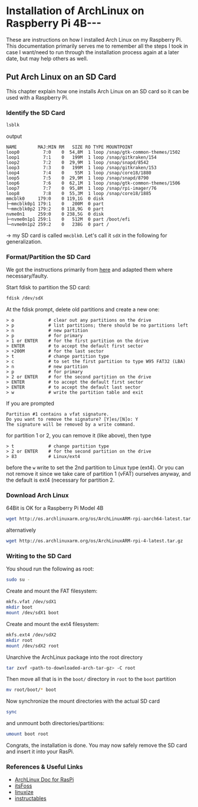 # Installation of ArchLinux on Raspberry Pi 4B---
These are instructions on how I installed Arch Linux on my Raspberry Pi.
This documentation primarily serves me to remember all the steps I took in case I want/need to run through the installation process again at a later date, but may help others as well.

## Put Arch Linux on an SD Card
This chapter explain how one installs Arch Linux on an SD card so it can be used with a Raspberry Pi.
### Identify the SD Card
```bash
lsblk
```
output
```
NAME        MAJ:MIN RM   SIZE RO TYPE MOUNTPOINT
loop0         7:0    0  54,8M  1 loop /snap/gtk-common-themes/1502
loop1         7:1    0   199M  1 loop /snap/gitkraken/154
loop2         7:2    0  29,9M  1 loop /snap/snapd/8542
loop3         7:3    0   199M  1 loop /snap/gitkraken/153
loop4         7:4    0    55M  1 loop /snap/core18/1880
loop5         7:5    0  29,9M  1 loop /snap/snapd/8790
loop6         7:6    0  62,1M  1 loop /snap/gtk-common-themes/1506
loop7         7:7    0  95,8M  1 loop /snap/rpi-imager/76
loop8         7:8    0  55,3M  1 loop /snap/core18/1885
mmcblk0     179:0    0 119,1G  0 disk 
├─mmcblk0p1 179:1    0   200M  0 part 
└─mmcblk0p2 179:2    0 118,9G  0 part 
nvme0n1     259:0    0 238,5G  0 disk 
├─nvme0n1p1 259:1    0   512M  0 part /boot/efi
└─nvme0n1p2 259:2    0   238G  0 part /
```
&rarr; my SD card is called `mmcblk0`.
Let's call it `sdX` in the following for generalization.

### Format/Partition the SD Card
We got the instructions primarily from [here](https://archlinuxarm.org/platforms/armv6/raspberry-pi) and adapted them where necessary/faulty.

Start fdisk to partition the SD card:
```bash
fdisk /dev/sdX
```

At the fdisk prompt, delete old partitions and create a new one:
```
> o             # clear out any partitions on the drive
> p             # list partitions; there should be no partitions left
> n             # new partition
> p             # for primary
> 1 or ENTER    # for the first partition on the drive
> ENTER         # to accept the default first sector
> +200M         # for the last sector
> t             # change partition type
> c             # to set the first partition to type W95 FAT32 (LBA)
> n             # new partition
> p             # for primary
> 2 or ENTER    # for the second partition on the drive
> ENTER         # to accept the default first sector
> ENTER         # to accept the default last sector
> w             # write the partition table and exit
```

If you are prompted
```
Partition #1 contains a vfat signature.
Do you want to remove the signature? [Y]es/[N]o: Y
The signature will be removed by a write command.
```
for partition 1 or 2, you can remove it (like above), then type
```
> t             # change partition type
> 2 or ENTER    # for the second partition on the drive
> 83            # Linux/ext4
```
before the `w` write to set the 2nd partition to Linux type (ext4).
Or you can not remove it since we take care of partition 1 (vFAT) ourselves anyway, and the default is ext4 (necessary for partition 2.

### Download Arch Linux
64Bit is OK for a Raspberry Pi Model 4B
```bash
wget http://os.archlinuxarm.org/os/ArchLinuxARM-rpi-aarch64-latest.tar.gz
```
alternatively
```bash
wget http://os.archlinuxarm.org/os/ArchLinuxARM-rpi-4-latest.tar.gz
```

### Writing to the SD Card
You shoud run the following as root:
```bash
sudo su -
```

Create and mount the FAT filesystem:
```bash
mkfs.vfat /dev/sdX1
mkdir boot
mount /dev/sdX1 boot
```

Create and mount the ext4 filesystem:
```bash
mkfs.ext4 /dev/sdX2
mkdir root
mount /dev/sdX2 root
```

Unarchive the ArchLinux package into the root directory
```bash
tar zxvf <path-to-downloaded-arch-tar-gz> -C root
```
Then move all that is in the `boot/` directory in `root` to the `boot` partition
```bash
mv root/boot/* boot
```
Now synchronize the mount directories with the actual SD card
```bash
sync
```
and unmount both directories/partitions:
```bash
umount boot root
```

Congrats, the installation is done.
You may now safely remove the SD card and insert it into your RasPi.

### References & Useful Links
* [ArchLinux Doc for RasPi](https://archlinuxarm.org/platforms/armv6/raspberry-pi)
* [itsFoss](https://itsfoss.com/install-arch-raspberry-pi/)
* [linuxize](https://linuxize.com/post/how-to-install-arch-linux-on-raspberry-pi/)
* [instructables](https://www.instructables.com/id/Arch-Linux-on-Raspberry-Pi/)
